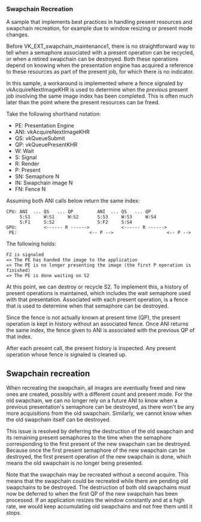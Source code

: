 <!--
- Copyright (c) 2023, The Khronos Group
-
- SPDX-License-Identifier: Apache-2.0
-
- Licensed under the Apache License, Version 2.0 the "License";
- you may not use this file except in compliance with the License.
- You may obtain a copy of the License at
-
-     http://www.apache.org/licenses/LICENSE-2.0
-
- Unless required by applicable law or agreed to in writing, software
- distributed under the License is distributed on an "AS IS" BASIS,
- WITHOUT WARRANTIES OR CONDITIONS OF ANY KIND, either express or implied.
- See the License for the specific language governing permissions and
- limitations under the License.
-
-->
### Swapchain Recreation<br/>
A sample that implements best practices in handling present resources and swapchain recreation, for
example due to window resizing or present mode changes.

Before VK_EXT_swapchain_maintenance1, there is no straightforward way to tell when a semaphore
associated with a present operation can be recycled, or when a retired swapchain can be destroyed.
Both these operations depend on knowing when the presentation engine has acquired a reference to
these resources as part of the present job, for which there is no indicator.

In this sample, a workaround is implemented where a fence signaled by vkAcquireNextImageKHR is used
to determine when the _previous_ present job involving the same image index has been completed.
This is often much later than the point where the present resources can be freed.

Take the following shorthand notation:

- PE: Presentation Engine
- ANI: vkAcquireNextImageKHR
- QS: vkQueueSubmit
- QP: vkQueuePresentKHR
- W: Wait
- S: Signal
- R: Render
- P: Present
- SN: Semaphore N
- IN: Swapchain image N
- FN: Fence N

Assuming both ANI calls below return the same index:

    CPU: ANI  ... QS   ... QP         ANI  ... QS   ... QP
         S:S1     W:S1     W:S2       S:S3     W:S3     W:S4
         S:F1     S:S2                S:F2     S:S4
    GPU:          <------ R ------>            <------ R ------>
     PE:                           <-- P -->                    <-- P -->

The following holds:

    F2 is signaled
    => The PE has handed the image to the application
    => The PE is no longer presenting the image (the first P operation is finished)
    => The PE is done waiting on S2

At this point, we can destroy or recycle S2.  To implement this, a history of present operations is
maintained, which includes the wait semaphore used with that presentation.  Associated with each
present operation, is a fence that is used to determine when that semaphore can be destroyed.

Since the fence is not actually known at present time (QP), the present operation is kept in history
without an associated fence.  Once ANI returns the same index, the fence given to ANI is associated
with the previous QP of that index.

After each present call, the present history is inspected.  Any present operation whose fence is
signaled is cleaned up.

## Swapchain recreation

When recreating the swapchain, all images are eventually freed and new ones are created, possibly
with a different count and present mode.  For the old swapchain, we can no longer rely on a future
ANI to know when a previous presentation's semaphore can be destroyed, as there won't be any more
acquisitions from the old swapchain.  Similarly, we cannot know when the old swapchain itself can be
destroyed.

This issue is resolved by deferring the destruction of the old swapchain and its remaining present
semaphores to the time when the semaphore corresponding to the first present of the new swapchain
can be destroyed.  Because once the first present semaphore of the new swapchain can be destroyed,
the first present operation of the new swapchain is done, which means the old swapchain is no longer
being presented.

Note that the swapchain may be recreated without a second acquire.  This means that the swapchain
could be recreated while there are pending old swapchains to be destroyed.  The destruction of both
old swapchains must now be deferred to when the first QP of the new swapchain has been processed.
If an application resizes the window constantly and at a high rate, we would keep accumulating old
swapchains and not free them until it stops.
